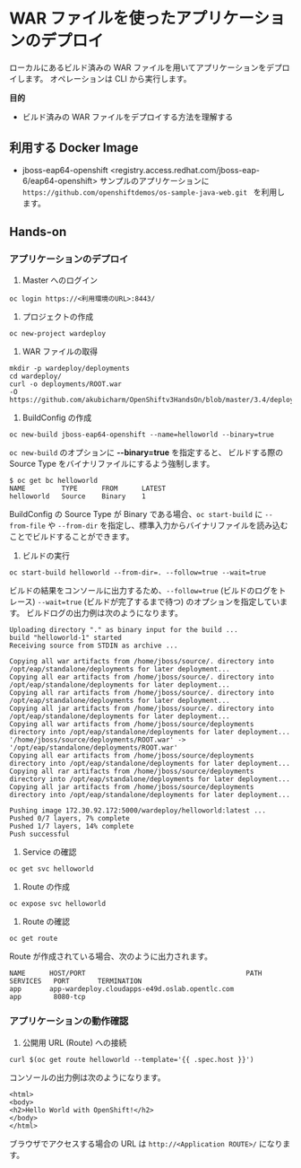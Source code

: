 # WAR ファイルを使ったアプリケーションのデプロイ
ローカルにあるビルド済みの WAR ファイルを用いてアプリケーションをデプロイします。
オペレーションは CLI から実行します。

**目的**
* ビルド済みの WAR ファイルをデプロイする方法を理解する

## 利用する Docker Image
* jboss-eap64-openshift <registry.access.redhat.com/jboss-eap-6/eap64-openshift>
サンプルのアプリケーションに `https://github.com/openshiftdemos/os-sample-java-web.git
` を利用します。

## Hands-on
### アプリケーションのデプロイ

1. Master へのログイン
```
oc login https://<利用環境のURL>:8443/
```

1. プロジェクトの作成
```
oc new-project wardeploy
```

1. WAR ファイルの取得
```
mkdir -p wardeploy/deployments
cd wardeploy/
curl -o deployments/ROOT.war
-O https://github.com/akubicharm/OpenShiftv3HandsOn/blob/master/3.4/deployWarfile/ROOT.war
```

1. BuildConfig の作成
```
oc new-build jboss-eap64-openshift --name=helloworld --binary=true
```

`oc new-build` のオプションに **--binary=true** を指定すると、 ビルドする際の Source Type をバイナリファイルにするよう強制します。

```
$ oc get bc helloworld
NAME         TYPE      FROM      LATEST
helloworld   Source    Binary    1
```

BuildConfig の Source Type が Binary である場合、`oc start-build` に `--from-file` や `--from-dir` を指定し、標準入力からバイナリファイルを読み込むことでビルドすることができます。

1. ビルドの実行
```
oc start-build helloworld --from-dir=. --follow=true --wait=true
```

ビルドの結果をコンソールに出力するため、`--follow=true` (ビルドのログをトレース) `--wait=true` (ビルドが完了するまで待つ) のオプションを指定しています。
ビルドログの出力例は次のようになります。

```
Uploading directory "." as binary input for the build ...
build "helloworld-1" started
Receiving source from STDIN as archive ...

Copying all war artifacts from /home/jboss/source/. directory into /opt/eap/standalone/deployments for later deployment...
Copying all ear artifacts from /home/jboss/source/. directory into /opt/eap/standalone/deployments for later deployment...
Copying all rar artifacts from /home/jboss/source/. directory into /opt/eap/standalone/deployments for later deployment...
Copying all jar artifacts from /home/jboss/source/. directory into /opt/eap/standalone/deployments for later deployment...
Copying all war artifacts from /home/jboss/source/deployments directory into /opt/eap/standalone/deployments for later deployment...
'/home/jboss/source/deployments/ROOT.war' -> '/opt/eap/standalone/deployments/ROOT.war'
Copying all ear artifacts from /home/jboss/source/deployments directory into /opt/eap/standalone/deployments for later deployment...
Copying all rar artifacts from /home/jboss/source/deployments directory into /opt/eap/standalone/deployments for later deployment...
Copying all jar artifacts from /home/jboss/source/deployments directory into /opt/eap/standalone/deployments for later deployment...

Pushing image 172.30.92.172:5000/wardeploy/helloworld:latest ...
Pushed 0/7 layers, 7% complete
Pushed 1/7 layers, 14% complete
Push successful
```

1. Service の確認
```
oc get svc helloworld
```

1. Route の作成
```
oc expose svc helloworld
```

1. Route の確認
```
oc get route
```

Route が作成されている場合、次のように出力されます。
```
NAME      HOST/PORT                                        PATH      SERVICES   PORT       TERMINATION
app       app-wardeploy.cloudapps-e49d.oslab.opentlc.com             app        8080-tcp   
```

### アプリケーションの動作確認

1. 公開用 URL (Route) への接続

```
curl $(oc get route helloworld --template='{{ .spec.host }}')
```

コンソールの出力例は次のようになります。

```
<html>
<body>
<h2>Hello World with OpenShift!</h2>
</body>
</html>
```

ブラウザでアクセスする場合の URL は `http://<Application ROUTE>/` になります。

